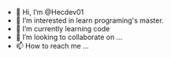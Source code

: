 - 👋 Hi, I’m @Hecdev01
- 👀 I’m interested in learn programing's master.
- 🌱 I’m currently learning code
- 💞️ I’m looking to collaborate on ...
- 📫 How to reach me ...

<!---
Hecdev01/Hecdev01 is a ✨ special ✨ repository because its `README.md` (this file) appears on your GitHub profile.
You can click the Preview link to take a look at your changes.
--->
